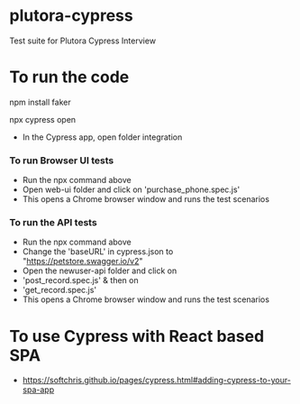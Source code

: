 # plutora-cypress
Test suite for Plutora Cypress Interview

# To run the code

npm install faker

npx cypress open

- In the Cypress app, open folder integration

### To run Browser UI tests
- Run the npx command above 
- Open web-ui folder and click on 'purchase_phone.spec.js'
- This opens a Chrome browser window and runs the test scenarios

### To run the API tests
- Run the npx command above
- Change the 'baseURL' in cypress.json to "https://petstore.swagger.io/v2" 
- Open the newuser-api folder and click on
- 'post_record.spec.js' & then on
- 'get_record.spec.js'
- This opens a Chrome browser window and runs the test scenarios

# To use Cypress with React based SPA
- https://softchris.github.io/pages/cypress.html#adding-cypress-to-your-spa-app
